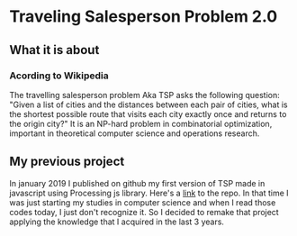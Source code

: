 # Traveling Salesperson Problem 2.0
## What it is about
### Acording to Wikipedia
The travelling salesperson problem Aka TSP asks the following question: "Given a list of cities and the distances between each pair of cities, what is the shortest possible route that visits each city exactly once and returns to the origin city?" It is an NP-hard problem in combinatorial optimization, important in theoretical computer science and operations research.

## My previous project
In january 2019 I published on github my first version of TSP made in javascript using Processing js library. Here's a [link](https://github.com/Lucasdvs10/Traveller-Salesperson-Problem) to the repo. In that time I was just starting my studies in computer science and when I read those codes today, I just don't recognize it. So I decided to remake that project applying the knowledge that I acquired in the last 3 years.

